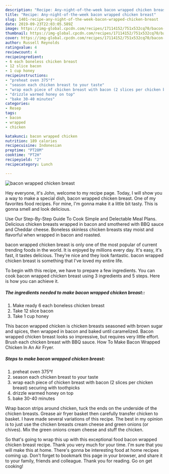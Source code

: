 ```yaml
---
description: "Recipe: Any-night-of-the-week bacon wrapped chicken breast"
title: "Recipe: Any-night-of-the-week bacon wrapped chicken breast"
slug: 1401-recipe-any-night-of-the-week-bacon-wrapped-chicken-breast
date: 2019-09-23T22:03:05.589Z
image: https://img-global.cpcdn.com/recipes/17114152/751x532cq70/bacon-wrapped-chicken-breast-recipe-main-photo.jpg
thumbnail: https://img-global.cpcdn.com/recipes/17114152/751x532cq70/bacon-wrapped-chicken-breast-recipe-main-photo.jpg
cover: https://img-global.cpcdn.com/recipes/17114152/751x532cq70/bacon-wrapped-chicken-breast-recipe-main-photo.jpg
author: Russell Reynolds
ratingvalue: 4
reviewcount: 4
recipeingredient:
- 6 each boneless chicken breast
- 12 slice bacon
- 1 cup honey
recipeinstructions:
- "preheat oven 375°f"
- "season each chicken breast to your taste"
- "wrap each piece of chicken breast with bacon (2 slices per chicken breast) securing with toothpicks"
- "drizzle warmed honey on top"
- "bake 30-40 minutes"
categories:
- Resep
tags:
- bacon
- wrapped
- chicken

katakunci: bacon wrapped chicken
nutrition: 189 calories
recipecuisine: Indonesian
preptime: "PT28M"
cooktime: "PT2H"
recipeyield: "2"
recipecategory: Lunch

---
```



![bacon wrapped chicken breast](https://img-global.cpcdn.com/recipes/17114152/751x532cq70/bacon-wrapped-chicken-breast-recipe-main-photo.jpg)

Hey everyone, it's John, welcome to my recipe page. Today, I will show you a way to make a special dish, bacon wrapped chicken breast. One of my favorites food recipes. For mine, I'm gonna make it a little bit tasty. This is gonna smell and look delicious.

Use Our Step-By-Step Guide To Cook Simple and Delectable Meal Plans. Delicious chicken breasts wrapped in bacon and smothered with BBQ sauce and Cheddar cheese. Boneless skinless chicken breasts stay moist and flavorful when wrapped in bacon and roasted.

bacon wrapped chicken breast is only one of the most popular of current trending foods in the world. It is enjoyed by millions every day. It's easy, it's fast, it tastes delicious. They're nice and they look fantastic. bacon wrapped chicken breast is something that I've loved my entire life.


To begin with this recipe, we have to prepare a few ingredients. You can cook bacon wrapped chicken breast using 3 ingredients and 5 steps. Here is how you can achieve it.

##### The ingredients needed to make bacon wrapped chicken breast::

1. Make ready 6 each boneless chicken breast
1. Take 12 slice bacon
1. Take 1 cup honey


This bacon wrapped chicken is chicken breasts seasoned with brown sugar and spices, then wrapped in bacon and baked until caramelized. Bacon wrapped chicken breast looks so impressive, but requires very little effort. Brush each chicken breast with BBQ sauce. How To Make Bacon Wrapped Chicken In An Air Fryer. 

##### Steps to make bacon wrapped chicken breast:

1. preheat oven 375°f
1. season each chicken breast to your taste
1. wrap each piece of chicken breast with bacon (2 slices per chicken breast) securing with toothpicks
1. drizzle warmed honey on top
1. bake 30-40 minutes


Wrap bacon strips around chicken, tuck the ends on the underside of the chicken breasts. Grease air fryer basket then carefully transfer chicken to basket. I have made several variations of this recipe. The best in my opinion is to just use the chicken breasts cream cheese and green onions (or chives). Mix the green onions cream cheese and stuff the chicken. 

So that's going to wrap this up with this exceptional food bacon wrapped chicken breast recipe. Thank you very much for your time. I'm sure that you will make this at home. There's gonna be interesting food at home recipes coming up. Don't forget to bookmark this page in your browser, and share it to your family, friends and colleague. Thank you for reading. Go on get cooking!
